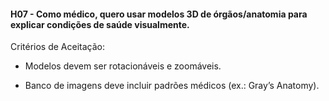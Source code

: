 #### H07 - Como médico, quero usar modelos 3D de órgãos/anatomia para explicar condições de saúde visualmente.

Critérios de Aceitação:

- Modelos devem ser rotacionáveis e zoomáveis.

- Banco de imagens deve incluir padrões médicos (ex.: Gray’s Anatomy).